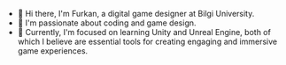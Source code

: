- 👋 Hi there, I'm Furkan, a digital game designer at Bilgi University. 
- 👀 I'm passionate about coding and game design. 
- 🌱 Currently, I'm focused on learning Unity and Unreal Engine, both of which I believe are essential tools for creating engaging and immersive game experiences.
